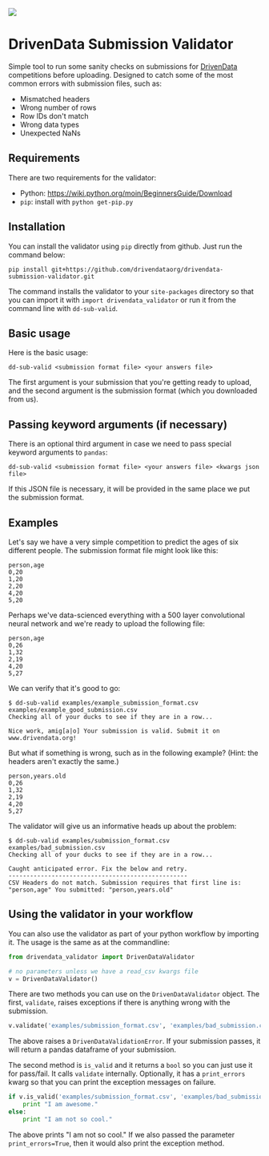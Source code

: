 ![](https://drivendata.s3.amazonaws.com/images/drivendata.png)

DrivenData Submission Validator
===============================

Simple tool to run some sanity checks on submissions for [DrivenData](http://www.drivendata.org/) competitions before uploading. Designed to catch some of the most common errors with submission files, such as:

  * Mismatched headers
  * Wrong number of rows
  * Row IDs don't match
  * Wrong data types
  * Unexpected NaNs

Requirements
------------

There are two requirements for the validator:

 * Python: https://wiki.python.org/moin/BeginnersGuide/Download
 * `pip`: install with `python get-pip.py`


Installation
------------

You can install the validator using `pip` directly from github. Just run the command below:

```
pip install git+https://github.com/drivendataorg/drivendata-submission-validator.git
```

The command installs the validator to your `site-packages` directory so that you can import it with `import drivendata_validator` or run it from the command line with `dd-sub-valid`.

Basic usage
-----------

Here is the basic usage:

    dd-sub-valid <submission format file> <your answers file>

The first argument is your submission that you're getting ready to upload, and the second argument is the submission format (which you downloaded from us).


Passing keyword arguments (if necessary)
----------------------------------------

There is an optional third argument in case we need to pass special keyword arguments to `pandas`:

    dd-sub-valid <submission format file> <your answers file> <kwargs json file>

If this JSON file is necessary, it will be provided in the same place we put the submission format.


Examples
--------

Let's say we have a very simple competition to predict the ages of six different people. The submission format file might look like this:

    person,age
    0,20
    1,20
    2,20
    4,20
    5,20

Perhaps we've data-scienced everything with a 500 layer convolutional neural network and we're ready to upload the following file:

    person,age
    0,26
    1,32
    2,19
    4,20
    5,27

We can verify that it's good to go:

    $ dd-sub-valid examples/example_submission_format.csv examples/example_good_submission.csv
    Checking all of your ducks to see if they are in a row...
    
    Nice work, amig[a|o] Your submission is valid. Submit it on www.drivendata.org!

But what if something is wrong, such as in the following example? (Hint: the headers aren't exactly the same.)

    person,years.old
    0,26
    1,32
    2,19
    4,20
    5,27
    
The validator will give us an informative heads up about the problem:

    $ dd-sub-valid examples/submission_format.csv examples/bad_submission.csv 
    Checking all of your ducks to see if they are in a row...
    
    Caught anticipated error. Fix the below and retry.
    --------------------------------------------------
    CSV Headers do not match. Submission requires that first line is: "person,age" You submitted: "person,years.old"


Using the validator in your workflow
-------------

You can also use the validator as part of your python workflow by importing it. The usage is the same as at the commandline:

```python
from drivendata_validator import DrivenDataValidator

# no parameters unless we have a read_csv kwargs file
v = DrivenDataValidator()
```

There are two methods you can use on the `DrivenDataValidator` object. The first, `validate`, raises exceptions if there is anything wrong with the submission.

```python
v.validate('examples/submission_format.csv', 'examples/bad_submission.csv')
```

The above raises a `DrivenDataValidationError`. If your submission passes, it will return a pandas dataframe of your submission.

The second method is `is_valid` and it returns a `bool` so you can just use it for pass/fail. It calls `validate` internally. Optionally, it has a `print_errors` kwarg so that you can print the exception messages on failure.

```python
if v.is_valid('examples/submission_format.csv', 'examples/bad_submission.csv'):
    print "I am awesome."
else:
    print "I am not so cool."
```

The above prints "I am not so cool." If we also passed the parameter `print_errors=True`, then it would also print the exception method.



